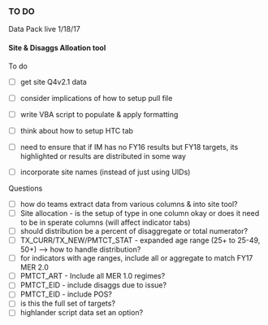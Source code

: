 
### TO DO

Data Pack live 1/18/17

#### Site & Disaggs Alloation tool
To do
- [ ] get site Q4v2.1 data
- [ ] consider implications of how to setup pull file
- [ ] write VBA script to populate & apply formatting
- [ ] think about how to setup HTC tab
- [ ] need to ensure that if IM has no FY16 results but FY18 targets, its highlighted or results are distributed in some way
- [ ] incorporate site names (instead of just using UIDs)


Questions
- [ ] how do teams extract data from various columns & into site tool?
- [ ] Site allocation - is the setup of type in one column okay or does it need to be in sperate columns (will affect indicator tabs)
- [ ] should distribution be a percent of disaggregate or total numerator?
- [ ] TX_CURR/TX_NEW/PMTCT_STAT - expanded age range (25+ to 25-49, 50+) --> how to handle distribution?
- [ ] for indicators with age ranges, include all or aggregate to match FY17 MER 2.0
- [ ] PMTCT_ART - Include all MER 1.0 regimes?
- [ ] PMTCT_EID - include disaggs due to issue?
- [ ] PMTCT_EID - include POS?
- [ ] is this the full set of targets?
- [ ] highlander script data set an option?
